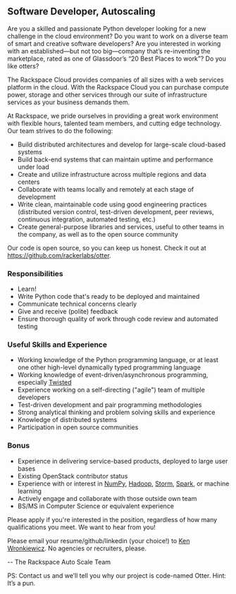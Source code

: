 ## Software Developer, Autoscaling

Are you a skilled and passionate Python developer looking for a new challenge in the cloud environment?  Do you want to work on a diverse team of smart and creative software developers?  Are you interested in working with an established—but not too big—company that’s re-inventing the marketplace, rated as one of Glassdoor’s “20 Best Places to work”?  Do you like otters?

The Rackspace Cloud provides companies of all sizes with a web services platform in the cloud. With the Rackspace Cloud you can purchase compute power, storage and other services through our suite of infrastructure services as your business demands them.

At Rackspace, we pride ourselves in providing a great work environment with flexible hours, talented team members, and cutting edge technology.  Our team strives to do the following:

* Build distributed architectures and develop for large-scale cloud-based systems
* Build back-end systems that can maintain uptime and performance under load
* Create and utilize infrastructure across multiple regions and data centers
* Collaborate with teams locally and remotely at each stage of development
* Write clean, maintainable code using good engineering practices (distributed version control, test-driven development, peer reviews, continuous integration, automated testing, etc.)
* Create general-purpose libraries and services, useful to other teams in the company, as well as to the open source community

Our code is open source, so you can keep us honest. Check it out at https://github.com/rackerlabs/otter.

### Responsibilities
* Learn!
* Write Python code that's ready to be deployed and maintained
* Communicate technical concerns clearly
* Give and receive (polite) feedback
* Ensure thorough quality of work through code review and automated testing

### Useful Skills and Experience
* Working knowledge of the Python programming language, or at least one other high-level dynamically typed programming language
* Working knowledge of event-driven/asynchronous programming, especially [Twisted](https://twistedmatrix.com/)
* Experience working on a self-directing ("agile") team of multiple developers
* Test-driven development and pair programming methodologies
* Strong analytical thinking and problem solving skills and experience
* Knowledge of distributed systems
* Participation in open source communities

### Bonus
* Experience in delivering service-based products, deployed to large user bases
* Existing OpenStack contributor status
* Experience with or interest in [NumPy](http://www.numpy.org/), [Hadoop](https://hadoop.apache.org/), [Storm](https://storm.apache.org/), [Spark](https://spark.apache.org/), or machine learning
* Actively engage and collaborate with those outside own team
* BS/MS in Computer Science or equivalent experience

Please apply if you're interested in the position, regardless of how many qualifications you meet. We want to hear from you!

Please email your resume/github/linkedin (your choice!) to [Ken Wronkiewicz](mailto:ken.wronkiewicz@rackspace.com). No agencies or recruiters, please.

-- The Rackspace Auto Scale Team

PS: Contact us and we’ll tell you why our project is code-named Otter. Hint: It’s a pun.
